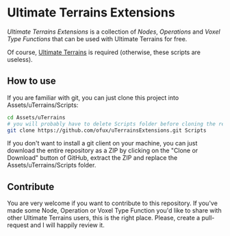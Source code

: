 # Ultimate Terrains Extensions
*Ultimate Terrains Extensions* is a collection of *Nodes*, *Operations* and *Voxel Type Functions* that can be used with Ultimate Terrains for free.

Of course, [Ultimate Terrains](https://assetstore.unity.com/packages/tools/terrain/ultimate-terrains-voxel-terrain-engine-31100) is required (otherwise, these scripts are useless).

## How to use
If you are familiar with git, you can just clone this project into Assets/uTerrains/Scripts:
```sh
cd Assets/uTerrains
# you will probably have to delete Scripts folder before cloning the repo: rm -rf Scripts 
git clone https://github.com/ofux/uTerrainsExtensions.git Scripts
```

If you don't want to install a git client on your machine, you can just download the entire repository as a ZIP by clicking on the "Clone or Download" button of GitHub, extract the ZIP and replace the Assets/uTerrains/Scripts folder.

## Contribute
You are very welcome if you want to contribute to this repository. If you've made some Node, Operation or Voxel Type Function you'd like to share with other Ultimate Terrains users, this is the right place. Please, create a pull-request and I will happily review it.
